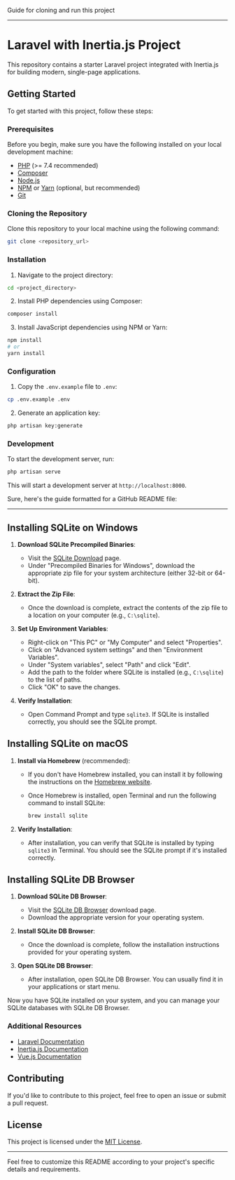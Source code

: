 Guide for cloning and run this project

---

# Laravel with Inertia.js Project

This repository contains a starter Laravel project integrated with Inertia.js for building modern, single-page applications.

## Getting Started

To get started with this project, follow these steps:

### Prerequisites

Before you begin, make sure you have the following installed on your local development machine:

-   [PHP](https://www.php.net/) (>= 7.4 recommended)
-   [Composer](https://getcomposer.org/)
-   [Node.js](https://nodejs.org/)
-   [NPM](https://www.npmjs.com/) or [Yarn](https://yarnpkg.com/) (optional, but recommended)
-   [Git](https://git-scm.com/)

### Cloning the Repository

Clone this repository to your local machine using the following command:

```bash
git clone <repository_url>
```

### Installation

1. Navigate to the project directory:

```bash
cd <project_directory>
```

2. Install PHP dependencies using Composer:

```bash
composer install
```

3. Install JavaScript dependencies using NPM or Yarn:

```bash
npm install
# or
yarn install
```

### Configuration

1. Copy the `.env.example` file to `.env`:

```bash
cp .env.example .env
```

2. Generate an application key:

```bash
php artisan key:generate
```

### Development

To start the development server, run:

```bash
php artisan serve
```

This will start a development server at `http://localhost:8000`.

Sure, here's the guide formatted for a GitHub README file:

---

## Installing SQLite on Windows

1. **Download SQLite Precompiled Binaries**:

    - Visit the [SQLite Download](https://www.sqlite.org/download.html) page.
    - Under "Precompiled Binaries for Windows", download the appropriate zip file for your system architecture (either 32-bit or 64-bit).

2. **Extract the Zip File**:

    - Once the download is complete, extract the contents of the zip file to a location on your computer (e.g., `C:\sqlite`).

3. **Set Up Environment Variables**:

    - Right-click on "This PC" or "My Computer" and select "Properties".
    - Click on "Advanced system settings" and then "Environment Variables".
    - Under "System variables", select "Path" and click "Edit".
    - Add the path to the folder where SQLite is installed (e.g., `C:\sqlite`) to the list of paths.
    - Click "OK" to save the changes.

4. **Verify Installation**:
    - Open Command Prompt and type `sqlite3`. If SQLite is installed correctly, you should see the SQLite prompt.

## Installing SQLite on macOS

1. **Install via Homebrew** (recommended):

    - If you don't have Homebrew installed, you can install it by following the instructions on the [Homebrew website](https://brew.sh/).
    - Once Homebrew is installed, open Terminal and run the following command to install SQLite:

        ```bash
        brew install sqlite
        ```

2. **Verify Installation**:
    - After installation, you can verify that SQLite is installed by typing `sqlite3` in Terminal. You should see the SQLite prompt if it's installed correctly.

## Installing SQLite DB Browser

1. **Download SQLite DB Browser**:

    - Visit the [SQLite DB Browser](https://sqlitebrowser.org/dl/) download page.
    - Download the appropriate version for your operating system.

2. **Install SQLite DB Browser**:

    - Once the download is complete, follow the installation instructions provided for your operating system.

3. **Open SQLite DB Browser**:
    - After installation, open SQLite DB Browser. You can usually find it in your applications or start menu.

Now you have SQLite installed on your system, and you can manage your SQLite databases with SQLite DB Browser.

### Additional Resources

-   [Laravel Documentation](https://laravel.com/docs)
-   [Inertia.js Documentation](https://inertiajs.com/)
-   [Vue.js Documentation](https://vuejs.org/v2/guide/)

## Contributing

If you'd like to contribute to this project, feel free to open an issue or submit a pull request.

## License

This project is licensed under the [MIT License](LICENSE).

---

Feel free to customize this README according to your project's specific details and requirements.
